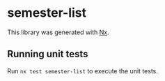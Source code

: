 # semester-list

This library was generated with [Nx](https://nx.dev).

## Running unit tests

Run `nx test semester-list` to execute the unit tests.
